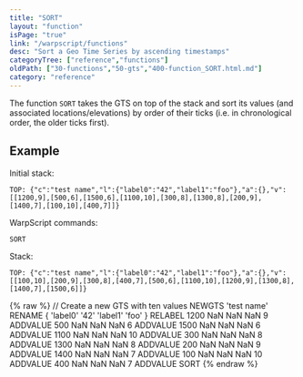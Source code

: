 ```yaml
---
title: "SORT"
layout: "function"
isPage: "true"
link: "/warpscript/functions"
desc: "Sort a Geo Time Series by ascending timestamps"
categoryTree: ["reference","functions"]
oldPath: ["30-functions","50-gts","400-function_SORT.html.md"]
category: "reference"
---
```

 

The function `SORT` takes the GTS on top of the stack and sort its values (and associated locations/elevations) by order of their ticks (i.e. in chronological order, the older ticks first).


## Example ##

Initial stack:

    TOP: {"c":"test name","l":{"label0":"42","label1":"foo"},"a":{},"v":[[1200,9],[500,6],[1500,6],[1100,10],[300,8],[1300,8],[200,9],[1400,7],[100,10],[400,7]]}


WarpScript commands:

    SORT

Stack: 

    TOP: {"c":"test name","l":{"label0":"42","label1":"foo"},"a":{},"v":[[100,10],[200,9],[300,8],[400,7],[500,6],[1100,10],[1200,9],[1300,8],[1400,7],[1500,6]]}


{% raw %}
<warp10-warpscript-widget backend="{{backend}}"  exec-endpoint="{{execEndpoint}}">// Create a new GTS with ten values 
NEWGTS 
'test name'
RENAME
{ 'label0' '42' 'label1' 'foo' }
RELABEL
1200  NaN NaN NaN  9 ADDVALUE
500   NaN NaN NaN  6 ADDVALUE
1500  NaN NaN NaN  6 ADDVALUE
1100  NaN NaN NaN 10 ADDVALUE
300   NaN NaN NaN  8 ADDVALUE
1300  NaN NaN NaN  8 ADDVALUE
200   NaN NaN NaN  9 ADDVALUE
1400  NaN NaN NaN  7 ADDVALUE
100   NaN NaN NaN 10 ADDVALUE
400   NaN NaN NaN  7 ADDVALUE
SORT
</warp10-warpscript-widget>
{% endraw %}
